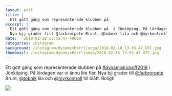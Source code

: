 ```yaml
---
layout: post
title: |
  Ett gött gäng som representerade klubben på 
excerpt: |
  Ett gött gäng som representerade klubben på  i Jönköping. På lördagen var vi ännu lite fler. 
  Nya bjj grader till @farbrorpete Brunt, @tobnik lila och @myrkontroll till blått. Roligt!
date:   2018-02-18 13:55:47 +0000
categories: instagram
background: /instagram/dynamixherrljunga/2018-02-18_13-55-47_UTC.jpg
thumbnail: /instagram/dynamixherrljunga/2018-02-18_13-55-47_UTC.jpg
---
```

Ett gött gäng som representerade klubben på [#dynamixkickoff2018](https://www.instagram.com/explore/tags/dynamixkickoff2018/) i Jönköping. På lördagen var vi ännu lite fler. 
Nya bjj grader till [@farbrorpete](https://www.instagram.com/farbrorpete/) Brunt, [@tobnik](https://www.instagram.com/tobnik/) lila och [@myrkontroll](https://www.instagram.com/myrkontroll/) till blått. Roligt!



<img src='/www-dynamix-herrljunga/instagram/dynamixherrljunga/2018-02-18_13-55-47_UTC.jpg' class='img-fluid' />
